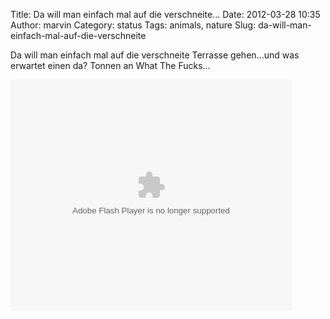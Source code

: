 Title: Da will man einfach mal auf die verschneite...
Date: 2012-03-28 10:35
Author: marvin
Category: status
Tags: animals, nature
Slug: da-will-man-einfach-mal-auf-die-verschneite

Da will man einfach mal auf die verschneite Terrasse gehen...und was
erwartet einen da? Tonnen an What The Fucks...

<p>
<object width="450" height="370">
<param name="movie" value="http://www.liveleak.com/e/b3b_1332868952"></param><param name="wmode" value="transparent"></param><param name="allowscriptaccess" value="always"></param>

<embed src="http://www.liveleak.com/e/b3b_1332868952" type="application/x-shockwave-flash" wmode="transparent" allowscriptaccess="always" width="450" height="370">
</embed>
</object>
</p>

